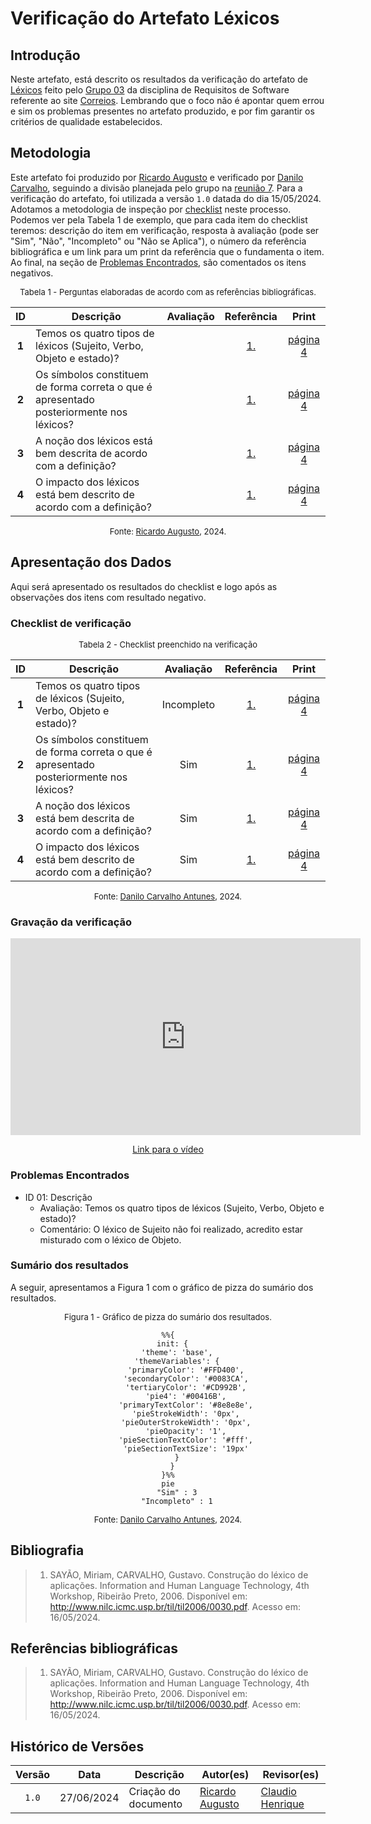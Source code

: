 # Verificação do Artefato Léxicos

## Introdução

Neste artefato, está descrito os resultados da verificação do artefato de [Léxicos](https://mmclovin.github.io/2024.1-App_Correios/modelagem/lexicos/) feito pelo [Grupo 03](https://mmclovin.github.io/2024.1-App_Correios/) da disciplina de Requisitos de Software referente ao site [Correios](https://www.correios.com.br/). Lembrando que o foco não é apontar quem errou e sim os problemas presentes no artefato produzido, e por fim garantir os critérios de qualidade estabelecidos.

## Metodologia

Este artefato foi produzido por [Ricardo Augusto][RicardoGH] e verificado por [Danilo Carvalho][DaniloGH], seguindo a divisão planejada pelo grupo na [reunião 7](https://mmclovin.github.io/2024.1-App_Correios/atas/ata7/). Para a verificação do artefato, foi utilizada a versão `1.0` datada do dia 15/05/2024. Adotamos a metodologia de inspeção por [checklist](#checklist-de-verificacao) neste processo. Podemos ver pela Tabela 1 de exemplo, que para cada item do checklist teremos: descrição do item em verificação, resposta à avaliação (pode ser "Sim", "Não", "Incompleto" ou "Não se Aplica"), o número da referência bibliográfica e um link para um print da referência que o fundamenta o item. Ao final, na seção de [Problemas Encontrados](#problemas-encontrados), são comentados os itens negativos.

<font size="2"><p style="text-align: center">Tabela 1 - Perguntas elaboradas de acordo com as referências bibliográficas.</p></font>

<center markdown="1">

| ID | Descrição | Avaliação | Referência | Print |
|:--:| --------- | :-------: | :--------: | :---: |
| **1** | Temos os quatro tipos de léxicos (Sujeito, Verbo, Objeto e estado)? |  | [1.](#ref1) | [página 4](../../../assets/prints_verificacao/ricardo/lexicos.png) |
| **2** | Os símbolos constituem de forma correta o que é apresentado posteriormente nos léxicos? |  | [1.](#ref1) | [página 4](../../../assets/prints_verificacao/ricardo/lexicos.png) |
| **3** | A noção dos léxicos está bem descrita de acordo com a definição? |  | [1.](#ref1) | [página 4](../../../assets/prints_verificacao/ricardo/lexicos.png) |
| **4** | O impacto dos léxicos está bem descrito de acordo com a definição? |  | [1.](#ref1) | [página 4](../../../assets/prints_verificacao/ricardo/lexicos.png) |

</center>

<font size="2"><p style="text-align: center">Fonte: [Ricardo Augusto](https://github.com/avmricardo), 2024.</p></font>

## Apresentação dos Dados

Aqui será apresentado os resultados do checklist e logo após as observações dos itens com resultado negativo.

### Checklist de verificação

<font size="2"><p style="text-align: center">Tabela 2 - Checklist preenchido na verificação</p></font>

<center markdown="1">

| ID | Descrição | Avaliação | Referência | Print |
|:--:| --------- | :-------: | :--------: | :---: |
| **1** | Temos os quatro tipos de léxicos (Sujeito, Verbo, Objeto e estado)? | Incompleto | [1.](#ref1) | [página 4](../../../assets/prints_verificacao/ricardo/lexicos.png) |
| **2** | Os símbolos constituem de forma correta o que é apresentado posteriormente nos léxicos? | Sim | [1.](#ref1) | [página 4](../../../assets/prints_verificacao/ricardo/lexicos.png) |
| **3** | A noção dos léxicos está bem descrita de acordo com a definição? | Sim | [1.](#ref1) | [página 4](../../../assets/prints_verificacao/ricardo/lexicos.png) |
| **4** | O impacto dos léxicos está bem descrito de acordo com a definição? | Sim | [1.](#ref1) | [página 4](../../../assets/prints_verificacao/ricardo/lexicos.png) |

</center>

<font size="2"><p style="text-align: center">Fonte: [Danilo Carvalho Antunes](DaniloGH), 2024.</p></font>

### Gravação da verificação

<div style="text-align: center;">
    <iframe width="560" height="315" src="https://www.youtube.com/embed/O-bQYgPaK3Y?si=8dJyewLyHNvOTms0" title="YouTube video player" frameborder="0" allow="accelerometer; autoplay; clipboard-write; encrypted-media; gyroscope; picture-in-picture; web-share" referrerpolicy="strict-origin-when-cross-origin" allowfullscreen></iframe>
</div>

<p style="text-align: center">
    <a href="https://youtu.be/O-bQYgPaK3Y"> Link para o vídeo </a>
</p>

### Problemas Encontrados


- ID 01: Descrição
    - Avaliação: Temos os quatro tipos de léxicos (Sujeito, Verbo, Objeto e estado)?
    - Comentário: O léxico de Sujeito não foi realizado, acredito estar misturado com o léxico de Objeto.

### Sumário dos resultados

A seguir, apresentamos a Figura 1 com o gráfico de pizza do sumário dos resultados.

<font size="2"><p style="text-align: center">Figura 1 - Gráfico de pizza do sumário dos resultados.</p></font>

<center markdown="1">

``` mermaid
%%{
  init: {
    'theme': 'base',
    'themeVariables': {
        'primaryColor': '#FFD400',
        'secondaryColor': '#0083CA',
        'tertiaryColor': '#CD992B',
        'pie4': '#00416B',
        'primaryTextColor': '#8e8e8e',
        'pieStrokeWidth': '0px',
        'pieOuterStrokeWidth': '0px',
        'pieOpacity': '1',
        'pieSectionTextColor': '#fff',
        'pieSectionTextSize': '19px'
    }
  }
}%%
pie
    "Sim" : 3
    "Incompleto" : 1
```

</center>

<font size="2"><p style="text-align: center">Fonte: [Danilo Carvalho Antunes][DaniloGH], 2024.</p></font>

## Bibliografia

> 1. <a id="ref1"> </a> SAYÃO, Miriam, CARVALHO, Gustavo. Construção do léxico de aplicações. Information and Human Language Technology, 4th Workshop, Ribeirão Preto, 2006. Disponível em: <http://www.nilc.icmc.usp.br/til/til2006/0030.pdf>. Acesso em: 16/05/2024.

## Referências bibliográficas

> 1. SAYÃO, Miriam, CARVALHO, Gustavo. Construção do léxico de aplicações. Information and Human Language Technology, 4th Workshop, Ribeirão Preto, 2006. Disponível em: <http://www.nilc.icmc.usp.br/til/til2006/0030.pdf>. Acesso em: 16/05/2024.

## Histórico de Versões

| Versão | Data | Descrição | Autor(es) | Revisor(es) |
| :----: | :--: | --------- | ----------- | ------ |
| `1.0`  | 27/06/2024 | Criação do documento | [Ricardo Augusto][RicardoGH] | [Claudio Henrique][ClaudioGH] |

[ClaudioGH]: https://github.com/claudiohsc
[DaniloGH]: https://github.com/Danilo-Carvalho-Antunes
[EliasGH]: https://github.com/EliasOliver21
[GabrielBGH]: https://github.com/Bertolazi
[GabrielFGH]: https://github.com/MMcLovin
[PabloGH]: https://github.com/pabloheika
[RicardoGH]: https://www.github.com/avmricardo